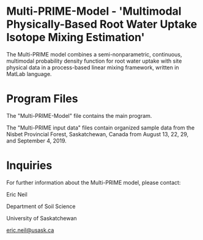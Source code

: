 # Multi-PRIME-Model - 'Multimodal Physically-Based Root Water Uptake Isotope Mixing Estimation'

The Multi-PRIME model combines a semi-nonparametric, continuous, multimodal probability density function for root water 
uptake with site physical data in a process-based linear mixing framework, written in MatLab language.

# Program Files
The "Multi-PRIME-Model" file contains the main program.

The "Multi-PRIME input data" files contain organized sample data from the Nisbet Provincial 
Forest, Saskatchewan, Canada from August 13, 22, 29, and September 4, 2019.

# Inquiries
For further information about the Multi-PRIME model, please contact:

Eric Neil

Department of Soil Science

University of Saskatchewan

eric.neil@usask.ca
